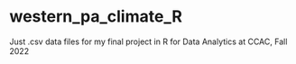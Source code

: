 # western_pa_climate_R

Just .csv data files for my final project in R for Data Analytics at CCAC, Fall 2022
